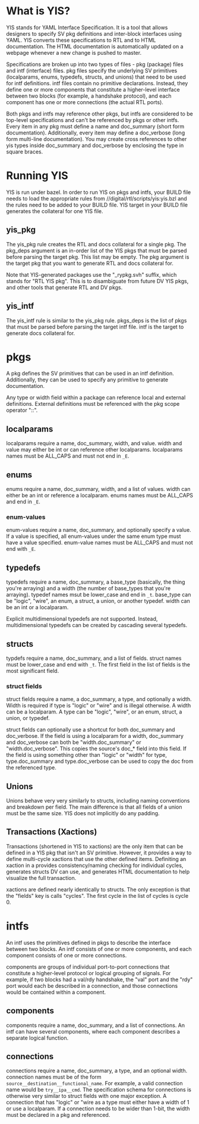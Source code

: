 # What is YIS?
YIS stands for YAML Interface Specification. It is a tool that allows designers to specify SV pkg definitions and inter-block interfaces using YAML. YIS converts these specifications to RTL and to HTML documentation. The HTML documentation is automatically updated on a webpage whenever a new change is pushed to master.  

Specifications are broken up into two types of files - pkg (package) files and intf (interface) files. pkg files specify the underlying SV primitives (localparams, enums, typedefs, structs, and unions) that need to be used for intf definitions. intf files contain no primitive declarations. Instead, they define one or more components that constitute a higher-level interface between two blocks (for example, a handshake protocol), and each component has one or more connections (the actual RTL ports).  

Both pkgs and intfs may reference other pkgs, but intfs are considered to be top-level specifications and can't be referenced by pkgs or other intfs. Every item in any pkg must define a name and doc_summary (short form documentation). Additionally, every item may define a doc_verbose (long form multi-line documentation). You may create cross references to other yis types inside doc_summary and doc_verbose by enclosing the type in square braces.

# Running YIS
YIS is run under bazel. In order to run YIS on pkgs and intfs, your BUILD file needs to load the appropriate rules from //digital/rtl/scripts/yis:yis.bzl and the rules need to be added to your BUILD file. YIS target in your BUILD file generates the collateral for one YIS file.

## yis_pkg
The yis_pkg rule creates the RTL and docs collateral for a single pkg. The pkg_deps argument is an in-order list of the YIS pkgs that must be parsed before parsing the target pkg. This list may be empty. The pkg argument is the target pkg that you want to generate RTL and docs collateral for.  

Note that YIS-generated packages use the "_rypkg.svh" suffix, which stands for "RTL YIS pkg". This is to disambiguate from future DV YIS pkgs, and other tools that generate RTL and DV pkgs.

## yis_intf
The yis_intf rule is similar to the yis_pkg rule. pkgs_deps is the list of pkgs that must be parsed before parsing the target intf file. intf is the target to generate docs collateral for.

# pkgs
A pkg defines the SV primitives that can be used in an intf definition. Additionally, they can be used to specify any primitive to generate documentation.  

Any type or width field within a package can reference local and external definitions. External definitions must be referenced with the pkg scope operator "::".

## localparams
localparams require a name, doc_summary, width, and value. width and value may either be int or can reference other localparams. localparams names must be ALL_CAPS and must not end in `_E`.

## enums
enums require a name, doc_summary, width, and a list of values. width can either be an int or reference a localparam. enums names must be ALL_CAPS and end in `_E`.

### enum-values
enum-values require a name, doc_summary, and optionally specify a value. If a value is specified, all enum-values under the same enum type must have a value specified. enum-value names must be ALL_CAPS and must not end with `_E`.

## typedefs
typedefs require a name, doc_summary, a base_type (basically, the thing you're arraying) and a width (the number of base_types that you're arraying). typedef names msut be lower_case and end in `_t`. base_type can be "logic", "wire", an enum, a struct, a union, or another typedef. width can be an int or a localparam.

Explicit multidimensional typedefs are not supported. Instead, multidimensional typedefs can be created by cascading several typedefs.

## structs
typdefs require a name, doc_summary, and a list of fields. struct names must be lower_case and end with `_t`. The first field in the list of fields is the most significant field.

### struct fields
struct fields require a name, a doc_summary, a type, and optionally a width. Width is required if type is "logic" or "wire" and is illegal otherwise. A width can be a localparam. A type can be "logic", "wire", or an enum, struct, a union, or typedef.  

struct fields can optionally use a shortcut for both doc_summary and doc_verbose. If the field is using a localparam for a width, doc_summary and doc_verbose can both be "width.doc_summary" or "width.doc_verbose". This copies the source's doc_* field into this field. If the field is using something other than "logic" or "width" for type, type.doc_summary and type.doc_verbose can be used to copy the doc from the referenced type.

## Unions
Unions behave very very similarly to structs, including naming conventions and breakdown per field. The main difference is that all fields of a union must be the same size. YIS does not implicitly do any padding.

## Transactions (Xactions)
Transactions (shortened in YIS to xactions) are the only item that can be defined in a YIS pkg that isn't an SV primitive. However, it provides a way to define multi-cycle xactions that use the other defined items. Definiting an xaction in a provides consistency/naming checking for individual cycles, generates structs DV can use, and generates HTML documentation to help visualize the full transaction.  

xactions are defined nearly identically to structs. The only exception is that the "fields" key is calls "cycles". The first cycle in the list of cycles is cycle 0.

# intfs
An intf uses the primitives defined in pkgs to describe the interface between two blocks. An intf consists of one or more components, and each component consists of one or more connections.  

components are groups of individual port-to-port connections that constitute a higher-level protocol or logical grouping of signals. For example, if two blocks had a val/rdy handshake, the "val" port and the "rdy" port would each be described in a connection, and those connections would be contained within a component.

## components
components require a name, doc_summary, and a list of connections. An intf can have several components, where each component describes a separate logical function.

## connections
connections require a name, doc_summary, a type, and an optional width. connection names must be of the form `source__destination__functional_name`. For example, a valid connection name would be `try__ipa__cmd`. The specification schema for connections is otherwise very similar to struct fields with one major exception. A connection that has "logic" or "wire as a type must either have a width of 1 or use a localparam. If a connection needs to be wider than 1-bit, the width must be declared in a pkg and referenced.

